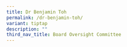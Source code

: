 ```yaml
---
title: Dr Benjamin Toh
permalink: /dr-benjamin-toh/
variant: tiptap
description: ""
third_nav_title: Board Oversight Committee
---
```

